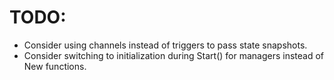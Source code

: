 # TODO:

* Consider using channels instead of triggers to pass state snapshots.
* Consider switching to initialization during Start() for managers instead of
  New functions.
